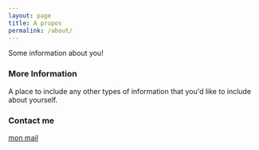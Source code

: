 ```yaml
---
layout: page
title: A propos
permalink: /about/
---
```


Some information about you!

### More Information

A place to include any other types of information that you'd like to include about yourself.

### Contact me

[mon mail](mailto:gosseromane76@gmail.com)
